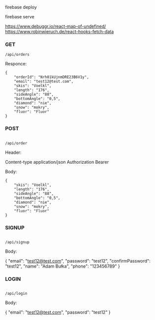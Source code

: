 firebase deploy

firebase serve

https://www.debuggr.io/react-map-of-undefined/
https://www.robinwieruch.de/react-hooks-fetch-data

### GET

```
/api/orders
```

Responce:

    {
        "orderId": "Nrh01kUjnmDRE23B6V1y",
        "email": "test12@test.com",
        "skis": "Voelkl",
        "length": "176",
        "sideAngle": "88",
        "bottomAngle": "0,5",
        "diamond": "nie",
        "snow": "mokry",
        "fluor": "Fluor"
    }

### POST

```

/api/order

```

Header:

Content-type application/json
Authorization Bearer <token>

Body:

    {
        "skis": "Voelkl",
        "length": "176",
        "sideAngle": "88",
        "bottomAngle": "0,5",
        "diamond": "nie",
        "snow": "mokry",
        "fluor": "Fluor"
    }

### SIGNUP

```

/api/signup

```

Body:

{
"email": "test12@test.com",
"password": "test12",
"confirmPassword": "test12",
"name": "Adam Bułka",
"phone": "123456789"
}

### LOGIN

```

/api/login

```

Body:

{
"email": "test12@test.com",
"password": "test12"
}
